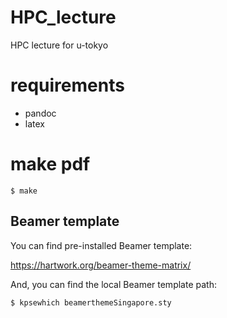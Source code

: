 # HPC_lecture
HPC lecture for u-tokyo


# requirements

- pandoc
- latex


# make pdf

```
$ make
```


## Beamer template

You can find pre-installed Beamer template:

https://hartwork.org/beamer-theme-matrix/


And, you can find the local Beamer template path:

```
$ kpsewhich beamerthemeSingapore.sty
```

